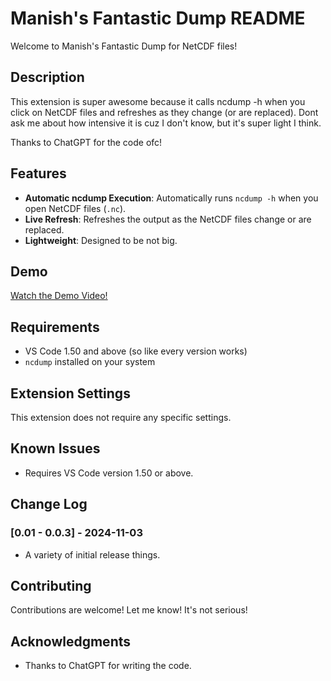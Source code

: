 # Manish's Fantastic Dump README
Welcome to Manish's Fantastic Dump for NetCDF files!

## Description

This extension is super awesome because it calls ncdump -h when you click on NetCDF files and refreshes as they change (or are replaced). Dont ask me about how intensive it is cuz I don't know, but it's super light I think.

Thanks to ChatGPT for the code ofc!


## Features

- **Automatic ncdump Execution**: Automatically runs `ncdump -h` when you open NetCDF files (`.nc`).
- **Live Refresh**: Refreshes the output as the NetCDF files change or are replaced.
- **Lightweight**: Designed to be not big.


## Demo
[Watch the Demo Video!](https://www.youtube.com/watch?v=qupHdyMKcIg) <!-- Replace with the actual URL of our demo video -->

## Requirements

- VS Code 1.50 and above (so like every version works)
- `ncdump` installed on your system

## Extension Settings

This extension does not require any specific settings.

## Known Issues

- Requires VS Code version 1.50 or above.

## Change Log

### [0.01 - 0.0.3] - 2024-11-03
- A variety of initial release things.

## Contributing

Contributions are welcome! Let me know! It's not serious!

## Acknowledgments

- Thanks to ChatGPT for writing the code.
